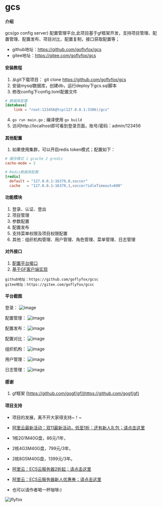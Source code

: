 # gcs

#### 介绍
gcs(go config server) 配置管理平台,此项目基于gf框架开发，支持项目管理、配置管理、配置发布、项目对比、配置复制，接口获取配置等；

* github地址：https://github.com/goflyfox/gcs
* gitee地址：https://gitee.com/goflyfox/gcs

#### 安装教程

1. 从git下载项目： git clone https://github.com/goflyfox/gcs
2. 安装mysql数据库，创建db，运行deploy下gcs.sql脚本
3. 修改config下config.toml配置文件
```toml
# 数据库配置
[database]
    link = "root:123456@tcp(127.0.0.1:3306)/gcs"
```
4. `go run main.go` ; 编译使用 `go build`
5. 访问http://localhost即可看到登录页面，账号/密码：admin/123456

#### 其他配置

1. 如果使用集群，可以开启redis token模式；配置如下：
```toml
# 缓存模式 1 gcache 2 gredis
cache-mode = 2

# Redis数据库配置
[redis]
  default = "127.0.0.1:16379,0,soccer"
  cache   = "127.0.0.1:16379,1,soccer?idleTimeout=600"
```

#### 功能模块

1. 登录、认证、登出
2. 项目管理
3. 参数配置
4. 配置发布
5. 支持菜单权限及项目权限配置
6. 其他：组织机构管理、用户管理、角色管理、菜单管理、日志管理

#### 对外接口
1. [配置平台接口](https://github.com/goflyfox/gcs/blob/master/deploy/api.md "配置平台接口")
2. [基于GF客户端实现](https://github.com/goflyfox/gcsc)
```
github地址：https://github.com/goflyfox/gcsc
gitee地址：https://gitee.com/goflyfox/gcsc
```

#### 平台截图

登录：
![image](https://raw.githubusercontent.com/goflyfox/gcs/master/deploy/image/1.png)

配置管理：
![image](https://raw.githubusercontent.com/goflyfox/gcs/master/deploy/image/g1.png)

配置发布：
![image](https://raw.githubusercontent.com/goflyfox/gcs/master/deploy/image/g2.png)

配置对比：
![image](https://raw.githubusercontent.com/goflyfox/gcs/master/deploy/image/g3.png)

组织机构：
![image](https://raw.githubusercontent.com/goflyfox/gcs/master/deploy/image/2.png)

用户管理：
![image](https://raw.githubusercontent.com/goflyfox/gcs/master/deploy/image/3.png)

日志管理：
![image](https://raw.githubusercontent.com/goflyfox/gcs/master/deploy/image/4.png)

#### 感谢

1. gf框架 [https://github.com/gogf/gf](https://github.com/gogf/gf) 

#### 项目支持

- 项目的发展，离不开大家得支持~！~

- [阿里云最新活动：双11最新活动，低至1折；还有新人礼包；请点击这里](https://www.aliyun.com/1111/2019/home?spm=5176.11533457.1089570.70.4fe277e3TKVLoB&userCode=c4hsn0gc)
- 1核2G1M40G盘，86元/1年， 
- 2核4G3M40G盘，799元/3年，
- 2核8G5M40G盘，1399元/3年。

- [阿里云：ECS云服务器2折起；请点击这里](https://www.aliyun.com/acts/limit-buy?spm=5176.11544616.khv0c5cu5.1.1d8e23e8XHvEIq&userCode=c4hsn0gc)
- [阿里云：ECS云服务器新人优惠券；请点击这里](https://promotion.aliyun.com/ntms/yunparter/invite.html?userCode=c4hsn0gc)

- 也可以请作者喝一杯咖啡:)

![jflyfox](https://raw.githubusercontent.com/jflyfox/jfinal_cms/master/doc/pay01.jpg "Open source support")

